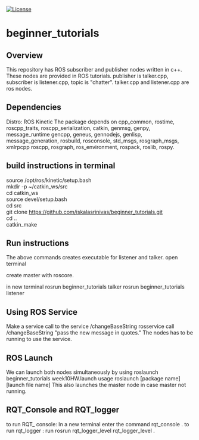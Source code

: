 [![License](https://img.shields.io/badge/License-BSD%203--Clause-blue.svg)](https://opensource.org/licenses/BSD-3-Clause)


# beginner_tutorials

## Overview

This repository has ROS subscriber and publisher nodes written in c++. These nodes are provided in ROS tutorials. publisher is talker.cpp, subscriber is listener.cpp, topic is "chatter". talker.cpp and listener.cpp are ros nodes.

## Dependencies
Distro: ROS Kinetic
The package depends on cpp_common, rostime, roscpp_traits, roscpp_serialization, catkin, genmsg, genpy, message_runtime
gencpp, geneus, gennodejs, genlisp, message_generation, rosbuild, rosconsole, std_msgs, rosgraph_msgs, xmlrpcpp
roscpp, rosgraph, ros_environment, rospack, roslib, rospy.


## build instructions in terminal

source /opt/ros/kinetic/setup.bash\
mkdir -p ~/catkin_ws/src\
cd catkin_ws\
source devel/setup.bash\
cd src\
git clone https://github.com/iskalasrinivas/beginner_tutorials.git \
cd ..\
catkin_make 

## Run instructions

The above commands creates executable for listener and talker. open terminal

create master with roscore.

in new terminal
rosrun beginner_tutorials talker
rosrun beginner_tutorials listener

## Using ROS Service

Make a service call to the service /changeBaseString
rosservice call /changeBaseString "pass the new message in quotes."
The nodes has to be running to use the service.

## ROS Launch

We can launch both nodes simultaneously by using roslaunch beginner_tutorials week10HW.launch
usage roslaunch [package name][launch file name]
This also launches the master node in case master not running.

## RQT_Console and RQT_logger
to run RQT_ console: In a new terminal enter the command rqt_console .
to run rqt_logger : run rosrun rqt_logger_level rqt_logger_level .


